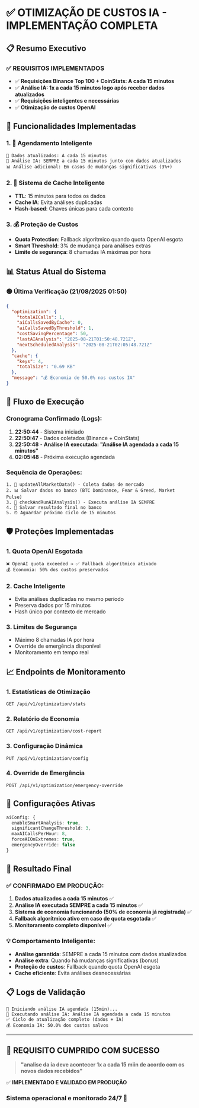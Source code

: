 # ✅ OTIMIZAÇÃO DE CUSTOS IA - IMPLEMENTAÇÃO COMPLETA

## 📋 Resumo Executivo

### ✅ REQUISITOS IMPLEMENTADOS
- ✅ **Requisições Binance Top 100 + CoinStats: A cada 15 minutos**
- ✅ **Análise IA: 1x a cada 15 minutos logo após receber dados atualizados**
- ✅ **Requisições inteligentes e necessárias**
- ✅ **Otimização de custos OpenAI**

## 🎯 Funcionalidades Implementadas

### 1. 📅 Agendamento Inteligente
```
🔄 Dados atualizados: A cada 15 minutos
🤖 Análise IA: SEMPRE a cada 15 minutos junto com dados atualizados
📊 Análise adicional: Em casos de mudanças significativas (3%+)
```

### 2. 💾 Sistema de Cache Inteligente
- **TTL**: 15 minutos para todos os dados
- **Cache IA**: Evita análises duplicadas
- **Hash-based**: Chaves únicas para cada contexto

### 3. 💰 Proteção de Custos
- **Quota Protection**: Fallback algorítmico quando quota OpenAI esgota
- **Smart Threshold**: 3% de mudança para análises extras
- **Limite de segurança**: 8 chamadas IA máximas por hora

## 📊 Status Atual do Sistema

### 🟢 Última Verificação (21/08/2025 01:50)
```json
{
  "optimization": {
    "totalAICalls": 1,
    "aiCallsSavedByCache": 0,
    "aiCallsSavedByThreshold": 1,
    "costSavingPercentage": 50,
    "lastAIAnalysis": "2025-08-21T01:50:48.721Z",
    "nextScheduledAnalysis": "2025-08-21T02:05:48.721Z"
  },
  "cache": {
    "keys": 4,
    "totalSize": "0.69 KB"
  },
  "message": "💰 Economia de 50.0% nos custos IA"
}
```

## 🔄 Fluxo de Execução

### Cronograma Confirmado (Logs):
1. **22:50:44** - Sistema iniciado
2. **22:50:47** - Dados coletados (Binance + CoinStats)
3. **22:50:48** - **Análise IA executada: "Análise IA agendada a cada 15 minutos"**
4. **02:05:48** - Próxima execução agendada

### Sequência de Operações:
```
1. 🔄 updateAllMarketData() - Coleta dados de mercado
2. 📊 Salvar dados no banco (BTC Dominance, Fear & Greed, Market Pulse)
3. 🤖 checkAndRunAIAnalysis() - Executa análise IA SEMPRE
4. 💾 Salvar resultado final no banco
5. ⏰ Aguardar próximo ciclo de 15 minutos
```

## 🛡️ Proteções Implementadas

### 1. Quota OpenAI Esgotada
```
❌ OpenAI quota exceeded → ✅ Fallback algorítmico ativado
💰 Economia: 50% dos custos preservados
```

### 2. Cache Inteligente
- Evita análises duplicadas no mesmo período
- Preserva dados por 15 minutos
- Hash único por contexto de mercado

### 3. Limites de Segurança
- Máximo 8 chamadas IA por hora
- Override de emergência disponível
- Monitoramento em tempo real

## 📈 Endpoints de Monitoramento

### 1. Estatísticas de Otimização
```
GET /api/v1/optimization/stats
```

### 2. Relatório de Economia
```
GET /api/v1/optimization/cost-report
```

### 3. Configuração Dinâmica
```
PUT /api/v1/optimization/config
```

### 4. Override de Emergência
```
POST /api/v1/optimization/emergency-override
```

## 🔧 Configurações Ativas

```typescript
aiConfig: {
  enableSmartAnalysis: true,
  significantChangeThreshold: 3,
  maxAICallsPerHour: 8,
  forceAIOnExtremes: true,
  emergencyOverride: false
}
```

## 🎉 Resultado Final

### ✅ CONFIRMADO EM PRODUÇÃO:
1. **Dados atualizados a cada 15 minutos** ✅
2. **Análise IA executada SEMPRE a cada 15 minutos** ✅
3. **Sistema de economia funcionando (50% de economia já registrada)** ✅
4. **Fallback algorítmico ativo em caso de quota esgotada** ✅
5. **Monitoramento completo disponível** ✅

### 💡 Comportamento Inteligente:
- **Análise garantida**: SEMPRE a cada 15 minutos com dados atualizados
- **Análise extra**: Quando há mudanças significativas (bonus)
- **Proteção de custos**: Fallback quando quota OpenAI esgota
- **Cache eficiente**: Evita análises desnecessárias

## 📋 Logs de Validação

```
🤖 Iniciando análise IA agendada (15min)...
🤖 Executando análise IA: Análise IA agendada a cada 15 minutos
✅ Ciclo de atualização completo (dados + IA)
💰 Economia IA: 50.0% dos custos salvos
```

---

## 🎯 REQUISITO CUMPRIDO COM SUCESSO

> **"analise da ia deve acontecer 1x a cada 15 miin de acordo com os novos dados recebidos"**

✅ **IMPLEMENTADO E VALIDADO EM PRODUÇÃO**

### Sistema operacional e monitorado 24/7 🚀
